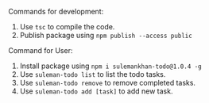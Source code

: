 Commands for development:

1. Use `tsc` to compile the code.
2. Publish package using `npm publish --access public`   

Command for User:

1. Install package using `npm i sulemankhan-todo@1.0.4 -g`
2. Use `suleman-todo list` to list the todo tasks.
3. Use `suleman-todo remove` to remove completed tasks.
4. Use `suleman-todo add [task]` to add new task.
